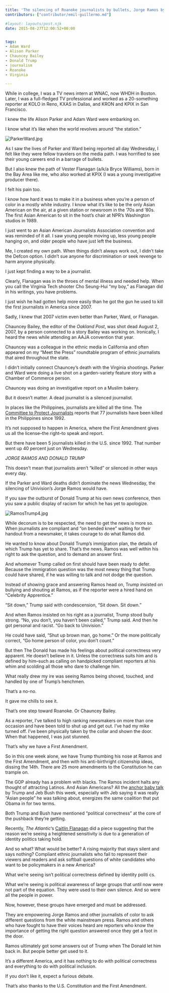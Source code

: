 ```yaml
---
title: 'The silencing of Roanoke journalists by bullets, Jorge Ramos by Donald Trump'
contributors: ["contributor/emil-guillermo.md"]

#layout: layouts/post.njk
date: 2015-08-27T12:00:52+00:00


tags:
- Adam Ward
- Alison Parker
- Chauncey Bailey
- Donald Trump
- journalism
- Roanoke
- Virginia

---
```


While in college, I was a TV news intern at WNAC, now WHDH in Boston. Later, I
was a full-fledged TV professional and worked as a 20-something reporter at KOLO
in Reno, KXAS in Dallas, and KRON and KPIX in San Francisco.

I knew the life Alison Parker and Adam Ward were embarking on.

I know what it’s like when the world revolves around “the station.”

![ParkerWard.jpg](/uploads/ParkerWard.jpg)

As I saw the lives of Parker and Ward being reported all day Wednesday, I felt
like they were fellow travelers on the media path. I was horrified to see their
young careers end in a barrage of bullets.

But I also knew the path of Vester Flanagan (a/k/a Bryce Williams), born in the
Bay Area like me, who also worked at KPIX (I was a young investigative producer
there).

I felt his pain too.

I know how hard it was to make it in a business when you’re a person of color in
a mostly white industry. I know what it’s like to be the only Asian American on
the air, at a given station or newsroom in the ’70s and ’80s. The first Asian
American to sit in the host’s chair at NPR’s Washington studios in 1989.

I just went to an Asian American Journalists Association convention and was
reminded of it all. I saw young people moving up, less young people hanging on,
and older people who have just left the business.

Me, I created my own path. When things didn’t always work out, I didn’t take the
Defcon option. I didn’t sue anyone for discrimination or seek revenge to harm
anyone physically.

I just kept finding a way to be a journalist.

Clearly, Flanagan was in the throes of mental illness and needed help. When you
call the Virginia Tech shooter Cho Seung-Hui “my  boy,” as Flanagan did in his
writings, you have problems.

I just wish he had gotten help more easily than he got the gun he used to kill
the first journalists in America since 2007.

Sadly, I knew that 2007 victim even better than Parker, Ward, or Flanagan.

Chauncey Bailey, the editor of the _Oakland Post_, was shot dead August 2, 2007,
by a person connected to a story Bailey was working on. Ironically, I heard the
news while attending an AAJA convention that year.

Chauncey was a colleague in the ethnic media in California and often appeared on
my “Meet the Press” roundtable program of ethnic journalists that aired
throughout the state.

I didn’t initially connect Chauncey’s death with the Virginia shootings. Parker
and Ward were doing a live shot on a garden-variety feature story with a Chamber
of Commerce person.

Chauncey was doing an investigative report on a Muslim bakery.

But it doesn’t matter. A dead journalist is a silenced journalist.

In places like the Philippines, journalists are killed all the time. The
[Committee to Protect Journalists](https://cpj.org/killed/asia/philippines/)
reports that 77 journalists have been killed in the Philippines since 1992.

It’s not supposed to happen in America, where the First Amendment gives us all
the license–the right–to speak and report.

But there have been 5 journalists killed in the U.S. since 1992. That number
went up 40 percent just on Wednesday.

_JORGE RAMOS AND DONALD TRUMP_

This doesn’t mean that journalists aren’t “killed” or silenced in other ways
every day.

If the Parker and Ward deaths didn’t dominate the news Wednesday, the silencing
of Univision’s Jorge Ramos would have.

If you saw the outburst of Donald Trump at his own news conference, then you saw
a public display of racism for which he has yet to apologize.

![RamosTrump4.jpg](/uploads/RamosTrump4.jpg)

While decorum is to be respected, the need to get the news is more so. When
journalists are compliant and “on bended knee” waiting for their handout from a
newsmaker, it takes courage to do what Ramos did.

He wanted to know about Donald Trump’s immigration plan, the details of which
Trump has yet to share. That’s the news. Ramos was well within his right to ask
the question, and to demand an answer first.

And whomever Trump called on first should have been ready to defer. Because the
immigration question was the most newsy thing that Trump could have shared, if
he was willing to talk and not dodge the question.

Instead of showing grace and answering Ramos head on, Trump insisted on bullying
and shouting at Ramos, as if the reporter were a hired hand on “Celebrity
Apprentice.”

“Sit down,” Trump said with condescension, “Sit down. Sit down.”

And when Ramos insisted on his right as a journalist, Trump stood bully strong.
“No, you don’t, you haven’t been called,” Trump said. And then he got personal
and racist. “Go back to Univision.”

He could have said, “Shut up brown man, go home.” Or the more politically
correct, “Go home person of color, you don’t count.”

But then The Donald has made his feelings about political correctness very
apparent. He doesn’t believe in it. Unless the correctness suits him and is
defined by him–such as calling on handpicked compliant reporters at his whim and
scolding all those who dare to challenge him.

What really drew my ire was seeing Ramos being shoved, touched, and handled by
one of Trump’s henchmen.

That’s a no-no.

It gave me chills to see it.

That’s one step toward Roanoke. Or Chauncey Bailey.

As a reporter, I’ve talked to high ranking newsmakers on more than one occasion
and have been told to shut up and get out. I’ve had my mike turned off. I’ve
been physically taken by the collar and shown the door. When that happened, I
was just stunned.

That’s why we have a First Amendment.

So in this one week alone, we have Trump thumbing his nose at Ramos and the
First Amendment, and then with his anti-birthright citizenship ideas, dissing
the 14th. There are 25 more amendments to the Constitution he can trample on.

The GOP already has a problem with blacks. The Ramos incident halts any thought
of attracting Latinos. And Asian Americans? All the [anchor baby talk](/blog/emil-guillermo-wong-kim-ark-gop-anchor-baby-suzanne-ahn-award/)
by Trump and Jeb Bush this week, especially with Jeb saying it was really “Asian
people” he was talking about, energizes the same coalition that put Obama in for
two terms.

Both Trump and Bush have mentioned “political correctness” at the core of the
pushback they’re getting.

Recently, _The Atlantic_‘s [Caitlin Flanagan](https://www.theatlantic.com/magazine/archive/2015/09/thats-not-funny/399335/)
did a piece suggesting that the reason we’re seeing a heightened sensitivity is
due to a generation of identity politics taking hold.

And so what? What would be better? A rising majority that stays silent and says
nothing? Compliant ethnic journalists who fail to represent their viewers and
readers and ask softball questions of white candidates who want to be
policymakers in a new America?

What we’re seeing isn’t political correctness defined by identity politi cs.

What we’re seeing is political awareness of large groups that until now were not
part of the equation. They were used to their own silence. And so were all the
people in power.

Now, however, these groups have emerged and must be addressed.

They are empowering Jorge Ramos and other journalists of color to ask different
questions from the white mainstream press. Ramos and others who have fought to
have their voices heard are reporters who know the importance of getting the
right question answered once they get a foot in the door.

Ramos ultimately got some answers out of Trump when The Donald let him back in.
But people better get used to it.

It’s a different America, and it has nothing to do with political correctness
and everything to do with political inclusion.

If you don’t like it, expect a furious debate.

That’s also thanks to the U.S. Constitution and the First Amendment.
